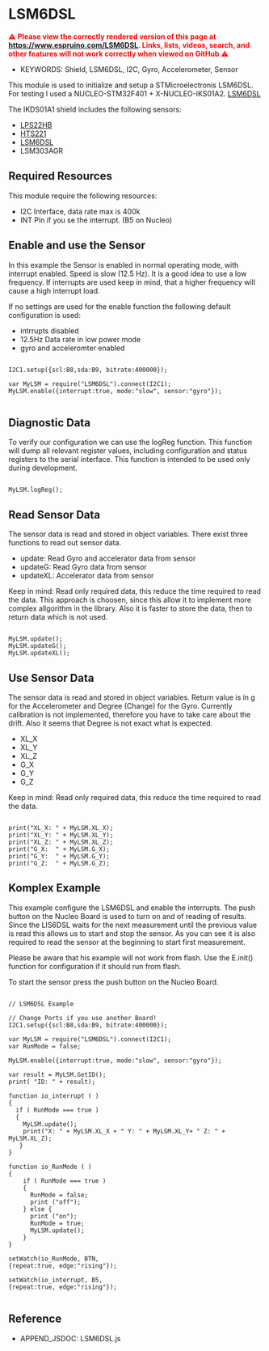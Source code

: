 <!--- Copyright (c) 2018 Joachim Klein. See the file LICENSE for copying permission. -->
LSM6DSL
=======

<span style="color:red">:warning: **Please view the correctly rendered version of this page at https://www.espruino.com/LSM6DSL. Links, lists, videos, search, and other features will not work correctly when viewed on GitHub** :warning:</span>

* KEYWORDS: Shield, LSM6DSL, I2C, Gyro, Accelerometer, Sensor

This module is used to initialize and setup a STMicroelectronis LSM6DSL.
For testing I used a NUCLEO-STM32F401 + X-NUCLEO-IKS01A2.  [LSM6DSL](/modules/LSM6DSL.js) 

The IKDS01A1 shield includes the following sensors:
* [LPS22HB](/modules/LPS22HB.js)  
* [HTS221](/modules/HTS221.js)
* [LSM6DSL](/modules/LSM6DSL.js)
* LSM303AGR

## Required Resources
This module require the following resources:

- I2C Interface, data rate max is 400k
- INT Pin if you se the interrupt. (B5 on Nucleo)

## Enable and use the Sensor
In this example the Sensor is enabled in normal operating mode, with interrupt enabled.
Speed is slow (12.5 Hz). It is a good idea to use a low frequency. 
If interrupts are used keep in mind, that a higher frequency will cause a high interrupt load.

If no settings are used for the enable function the following default configuration is used:
- intrrupts disabled
- 12.5Hz Data rate in low power mode
- gyro and acceleromter enabled

```

I2C1.setup({scl:B8,sda:B9, bitrate:400000});

var MyLSM = require("LSM6DSL").connect(I2C1);
MyLSM.enable({interrupt:true, mode:"slow", sensor:"gyro"}); 
  
```
## Diagnostic Data
To verify our configuration we can use the logReg function.
This function will dump all relevant register values, including configuration 
and status registers to the serial interface.
This function is intended to be used only during development.
```

MyLSM.logReg();

```
## Read Sensor Data
The sensor data is read and stored in object variables.
There exist three functions to read out sensor data.
- update: Read Gyro and accelerator data from sensor
- updateG: Read Gyro  data from sensor
- updateXL: Accelerator data from sensor

Keep in mind: Read only required data, this reduce the time required to read the data.
This approach is choosen, since this allow it to implement more complex allgorithm in the library.
Also it is faster to store the data, then to return data which is not used.

```

MyLSM.update();
MyLSM.updateG();
MyLSM.updateXL();

```
## Use Sensor Data
The sensor data is read and stored in object variables.
Return value is in g for the Accelerometer and Degree (Change) for the Gyro.
Currently calibration is not implemented, therefore you have to take care about the drift.
Also it seems that Degree is not exact what is expected.

- XL_X
- XL_Y
- XL_Z
- G_X 
- G_Y
- G_Z

Keep in mind: Read only required data, this reduce the time required to read the data.

```

print("XL_X: " + MyLSM.XL_X);  
print("XL_Y: " + MyLSM.XL_Y);  
print("XL_Z: " + MyLSM.XL_Z);  
print("G_X:  " + MyLSM.G_X);  
print("G_Y:  " + MyLSM.G_Y);  
print("G_Z:  " + MyLSM.G_Z);  

```
## Komplex Example
This example configure the LSM6DSL and enable the interrupts.
The push button on the Nucleo Board is used to turn on and of reading of results.
Since the LIS6DSL waits for the next measurement until the
previous value is read this allows us to start and stop the sensor.
As you can see it is also required to read the sensor at the beginning to start first measurement.

Please be aware that his example will not work from flash. 
Use the E.init() function for configuration if it should run from flash. 

To start the sensor press the push button on the Nucleo Board.
```

// LSM6DSL Example

// Change Ports if you use another Board!
I2C1.setup({scl:B8,sda:B9, bitrate:400000});

var MyLSM = require("LSM6DSL").connect(I2C1);
var RunMode = false;

MyLSM.enable({interrupt:true, mode:"slow", sensor:"gyro"});

var result = MyLSM.GetID();
print( "ID: " + result);

function io_interrupt ( )
{
  if ( RunMode === true )
  {
    MyLSM.update();
    print("X: " + MyLSM.XL_X + " Y: " + MyLSM.XL_Y+ " Z: " + MyLSM.XL_Z);  
   }
}

function io_RunMode ( )
{
    if ( RunMode === true )
    {
      RunMode = false;
      print ("off");
    } else {
      print ("on");
      RunMode = true;
      MyLSM.update();
    }
}

setWatch(io_RunMode, BTN, 
{repeat:true, edge:"rising"});

setWatch(io_interrupt, B5, 
{repeat:true, edge:"rising"});


```
  Reference
  ---------

  * APPEND_JSDOC: LSM6DSL.js
